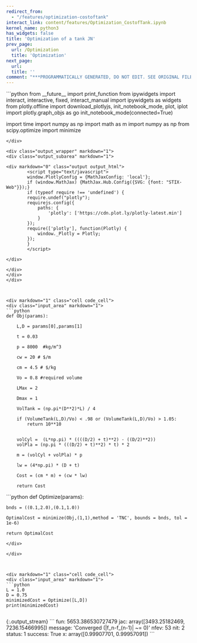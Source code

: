 ```yaml
---
redirect_from:
  - "/features/optimization-costoftank"
interact_link: content/features/Optimization_CostofTank.ipynb
kernel_name: python3
has_widgets: false
title: 'Optimization of a tank JN'
prev_page:
  url: /Optimization
  title: 'Optimization'
next_page:
  url: 
  title: ''
comment: "***PROGRAMMATICALLY GENERATED, DO NOT EDIT. SEE ORIGINAL FILES IN /content***"
---
```



<div markdown="1" class="cell code_cell">
<div class="input_area" markdown="1">
```python
from __future__ import print_function
from ipywidgets import interact, interactive, fixed, interact_manual
import ipywidgets as widgets
from plotly.offline import download_plotlyjs, init_notebook_mode, plot, iplot
import plotly.graph_objs as go
init_notebook_mode(connected=True)

import time
import numpy as np
import math as m
import numpy as np
from scipy.optimize import minimize

```
</div>

<div class="output_wrapper" markdown="1">
<div class="output_subarea" markdown="1">

<div markdown="0" class="output output_html">
        <script type="text/javascript">
        window.PlotlyConfig = {MathJaxConfig: 'local'};
        if (window.MathJax) {MathJax.Hub.Config({SVG: {font: "STIX-Web"}});}
        if (typeof require !== 'undefined') {
        require.undef("plotly");
        requirejs.config({
            paths: {
                'plotly': ['https://cdn.plot.ly/plotly-latest.min']
            }
        });
        require(['plotly'], function(Plotly) {
            window._Plotly = Plotly;
        });
        }
        </script>
        
</div>

</div>
</div>
</div>



<div markdown="1" class="cell code_cell">
<div class="input_area" markdown="1">
```python
def Obj(params):
    
    L,D = params[0],params[1]
    
    t = 0.03
    
    p = 8000  #kg/m^3
    
    cw = 20 # $/m
    
    cm = 4.5 # $/kg
    
    Vo = 0.8 #required volume

    LMax = 2
    
    Dmax = 1
    
    VolTank = (np.pi*(D**2)*L) / 4
    
    if (VolumeTank(L,D)/Vo) < .98 or (VolumeTank(L,D)/Vo) > 1.05:
        return 10**10
    
    
    volCyl =  (L*np.pi) * ((((D/2) + t)**2) - ((D/2)**2))
    volPla = (np.pi * (((D/2) + t)**2) * t) * 2
    
    m = (volCyl + volPla) * p    
    
    lw = (4*np.pi) * (D + t)
    
    Cost = (cm * m) + (cw * lw)
    
    return Cost

```
</div>

</div>



<div markdown="1" class="cell code_cell">
<div class="input_area" markdown="1">
```python
def Optimize(params):
    
    bnds = ((0.1,2.0),(0.1,1.0))
    
    OptimalCost = minimize(Obj,(1,1),method = 'TNC', bounds = bnds, tol = 1e-6)
    
    return OptimalCost
    
    

```
</div>

</div>



<div markdown="1" class="cell code_cell">
<div class="input_area" markdown="1">
```python
L = 1.0
D = 0.75
minimizedCost = Optimize([L,D])
print(minimizedCost)


```
</div>

<div class="output_wrapper" markdown="1">
<div class="output_subarea" markdown="1">
{:.output_stream}
```
     fun: 5653.386530727479
     jac: array([3493.25182469, 7236.15466995])
 message: 'Converged (|f_n-f_(n-1)| ~= 0)'
    nfev: 53
     nit: 2
  status: 1
 success: True
       x: array([0.99907701, 0.99957091])
```
</div>
</div>
</div>

